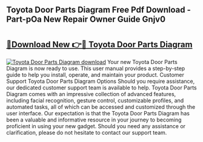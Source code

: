 ## Toyota Door Parts Diagram Free Pdf Download - Part-pOa New Repair Owner Guide Gnjv0

# <h2><a href="http://dfrhis6.blite.top/?on=Toyota+Door+Parts+Diagram">🔗Download New 👉🔴 Toyota Door Parts Diagram</a></h2>

[![Toyota Door Parts Diagram download](https://i.imgur.com/lujVjoI.png)](http://dfrhis6.blite.top/?on=Toyota+Door+Parts+Diagram)
Your new Toyota Door Parts Diagram is now ready to use. This user manual provides a step-by-step guide to help you install, operate, and maintain your product. Customer Support Toyota Door Parts Diagram Options Should you require assistance, our dedicated customer support team is available to help. Toyota Door Parts Diagram comes with an impressive collection of advanced features, including facial recognition, gesture control, customizable profiles, and automated tasks, all of which can be accessed and customized through the user interface. Our expectation is that the Toyota Door Parts Diagram has been a valuable and informative resource in your journey to becoming proficient in using your new gadget. Should you need any assistance or clarification, please do not hesitate to contact our support team.
